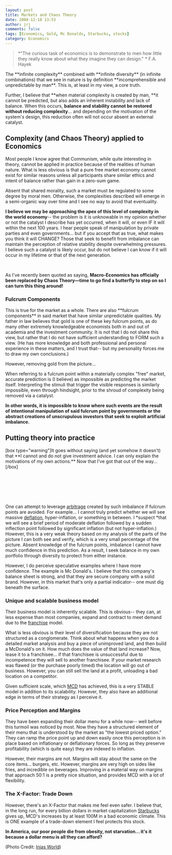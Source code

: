 ```yaml
---
layout: post
title: Markets and Chaos Theory
date: 2008-12-18 13:53
author: jrj
comments: false
tags: [Economics, Gold, Mc Donalds, Starbucks, stocks]
category: Economics
---
```

<blockquote>*"The curious task of economics is to demonstrate to men how little they really know about what they imagine they can design." *
F.A. Hayek</blockquote>
The **infinite complexity** combined with **infinite diversity** (in infinite combinations) that we see in nature is by definition **incomprehensible and unpredictable by man**. This is, at least in my view, a core truth.

Further, I believe that **when material complexity is created by man, **it cannot be predicted, but also adds an inherent instability and lack of balance. When this occurs, **balance and stability cannot be restored without reducing complexity**... and depending on the motivation of the system's design, this reduction often will not occur absent an external catalyst.<!--more-->
<h2>Complexity (and Chaos Theory) applied to Economics</h2>
Most people I know agree that Communism, while quite interesting in theory, cannot be applied in practice because of the realities of human nature. What is less obvious is that a pure free market economy cannot exist for similar reasons unless all participants share similar ethics and intent of balance rather than gain in a zero-sum game.

Absent that shared morality, such a market must be regulated to some degree by moral men. Otherwise, the complexities described will emerge in a semi-organic way over time and I see no way to avoid that eventuality.

**I believe we may be approaching the apex of this level of complexity in the world economy**-- the problem is it is unknowable in my opinion whether or not the catalyst I describe has yet occurred, when it will, or even IF it will within the next 100 years. I hear people speak of manipulation by private parties and even governments… but if you accept that as true, what makes you think it will CHANGE? Those that seek to benefit from imbalance can maintain the perception of relative stability despite overwhelming pressures. I believe such a catalyst is likely occur, but do not believe I can know if it will occur in my lifetime or that of the next generation.

&nbsp;

As I've recently been quoted as saying, **Macro-Economics has officially been replaced by Chaos Theory—time to go find a butterfly to step on so I can turn this thing around!**
<h3>Fulcrum Components</h3>
This is true for the market as a whole. There are also **fulcrum components** in said market that have similar unpredictable qualities. My father in law believes that gold is one of these key fulcrum points, as do many other extremely knowledgeable economists both in and out of academia and the investment community. It is not that I do not share this view, but rather that I do not have sufficient understanding to FORM such a view. (He has more knowledge and both professional and personal experience in these matters, and I trust that-- but my personality forces me to draw my own conclusions.)

However, removing gold from the picture...

When referring to a fulcrum point within a materially complex "free" market, accurate prediction is (I believe) as impossible as predicting the market itself. Interpreting the stimuli that trigger the visible responses is similarly impossible, even through hindsight, prior to the shroud of complexity being removed via a catalyst.

**In other words, it is impossible to know where such events are the result of intentional manipulation of said fulcrum point by governments or the abstract creations of unscrupulous investors that seek to exploit artificial imbalance.**
<h2>Putting theory into practice</h2>
[box type="warning"]It goes without saying (and yet somehow it doesn't) that **I cannot and do not give investment advice. I can only explain the motivations of my own actions.** Now that I've got that out of the way…[/box]

&nbsp;

&nbsp;

&nbsp;

One can attempt to leverage <a class="wikinvest-suggestion-link" href="http://www.wikinvest.com/wiki/Arbitrage" target="_blank">arbitrage</a> created by such imbalance if fulcrum points are avoided. For example... I cannot truly predict whether we will see massive <a class="wikinvest-suggestion-link" href="http://www.wikinvest.com/wiki/Deflation" target="_blank">deflation</a>, hyper-inflation, or something in between. I *suspect *that we will see a brief period of moderate deflation followed by a sudden inflection point followed by significant inflation (but not hyper-inflation.) However, this is a very weak theory based on my analysis of the parts of the picture I can both see and verify, which is a very small percentage of the picture. Absent knowledge of the fulcrum points, imbalance I cannot have much confidence in this prediction. As a result, I seek balance in my own portfolio through diversity to protect from either instance.

However, I do perceive speculative examples where I have more confidence. The example is Mc Donald's. I believe that this company's balance sheet is strong, and that they are secure company with a solid brand. However, in this market that's only a partial indicator-- one must dig beneath the surface.
<h3>Unique and scalable business model</h3>
Their business model is inherently scalable. This is obvious-- they can, at less expense than most companies, expand and contract to meet demand due to the <a class="wikinvest-suggestion-link" href="http://www.wikinvest.com/concept/Franchising" target="_blank">franchise</a> model.

What is less obvious is their level of diversification because they are not structured as a conglomerate. Think about what happens when you do a detailed market analysis and buy a piece of unimproved land, and then build a McDonald's on it. How much does the value of that land increase? Now, lease it to a franchisee... if that franchisee is unsuccessful due to incompetence they will sell to another franchisee. If your market research was flawed (or the purchase poorly timed) the location will go out of business. However, you can still sell the land at a profit, unloading a bad location on a competitor.

Given sufficient scale, which <a class="wikinvest-suggestion-link" href="http://www.wikinvest.com/stock/McDonald%27s_(MCD)" target="_blank">MCD</a> has achieved, this is a very STABLE model in addition to its scalability. However, they also have an additional edge in terms of their strategy as I perceive it.
<h3>Price Perception and Margins</h3>
They have been expanding their dollar menu for a while now-- well before this turmoil was noticed by most. Now they have a structured element of their menu that is understood by the market as "the lowest priced option." They can ramp the price point up and down easily once this perception is in place based on inflationary or deflationary forces. So long as they preserve profitability (which is quite easy) they are indexed to inflation.

However, their margins are not. Margins will stay about the same on the core items... burgers, etc. However, margins are very high on sides like fries, and incredible on beverages. Improving in a material way on margins that approach 50:1 is a pretty nice situation, and provides MCD with a lot of flexibility.
<h3>The X-Factor: Trade Down</h3>
However, there's an X-Factor that makes me feel even safer. I believe that, in the long run, for every billion dollars in market capitalization <a class="wikinvest-suggestion-link" href="http://www.wikinvest.com/stock/Starbucks_(SBUX)" target="_blank">Starbucks</a> gives up, MCD's increases by at least 100M in a bad economic climate. This is ONE example of a trade-down element I feel protects this stock.

**In America, our poor people die from obesity, not starvation... it's it because a dollar menu is all they can afford?**

(Photo Credit: <a href="http://www.flickr.com/photos/indialeigh/2831795184/" target="_blank">Injas World</a>)
